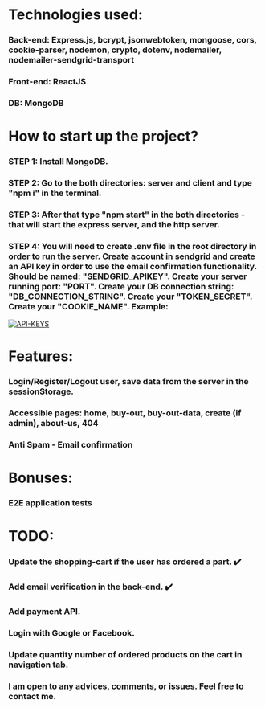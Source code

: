 # Technologies used:

### Back-end: Express.js, bcrypt, jsonwebtoken, mongoose, cors, cookie-parser, nodemon, crypto, dotenv, nodemailer, nodemailer-sendgrid-transport
### Front-end: ReactJS
### DB: MongoDB

# How to start up the project?
### STEP 1: Install MongoDB.
### STEP 2: Go to the both directories: server and client and type "npm i" in the terminal. 
### STEP 3: After that type "npm start" in the both directories - that will start the express server, and the http server. 
### STEP 4: You will need to create .env file in the root directory in order to run the server. Create account in sendgrid and create an API key in order to use the email confirmation functionality. Should be named: "SENDGRID_APIKEY". Create your server running port: "PORT". Create your DB connection string: "DB_CONNECTION_STRING". Create your "TOKEN_SECRET". Create your "COOKIE_NAME". Example:
<a href="https://ibb.co/HpJzX5c"><img src="https://i.ibb.co/HpJzX5c/API-KEYS.png" alt="API-KEYS" border="0"></a>

# Features:
### Login/Register/Logout user, save data from the server in the sessionStorage.
### Accessible pages: home, buy-out, buy-out-data, create (if admin), about-us, 404
### Anti Spam - Email confirmation

# Bonuses:
### E2E application tests

# TODO:
### Update the shopping-cart if the user has ordered a part. :heavy_check_mark:
### Add email verification in the back-end. :heavy_check_mark:
### Add payment API.
### Login with Google or Facebook.
### Update quantity number of ordered products on the cart in navigation tab.

### I am open to any advices, comments, or issues. Feel free to contact me. 


